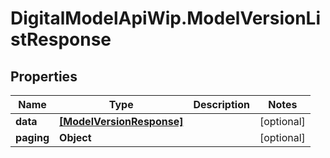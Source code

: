 # DigitalModelApiWip.ModelVersionListResponse

## Properties

Name | Type | Description | Notes
------------ | ------------- | ------------- | -------------
**data** | [**[ModelVersionResponse]**](ModelVersionResponse.md) |  | [optional] 
**paging** | **Object** |  | [optional] 


